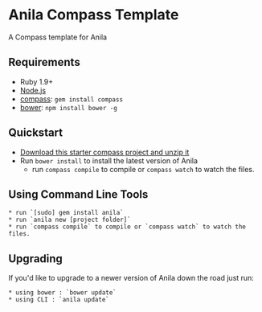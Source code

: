 # Anila Compass Template

A Compass template for Anila

## Requirements
  * Ruby 1.9+
  * [Node.js](http://nodejs.org)
  * [compass](http://compass-style.org/): `gem install compass`
  * [bower](http://bower.io): `npm install bower -g`

## Quickstart
  * [Download this starter compass project and unzip it](https://github.com/bravocado/anila-compass-template/archive/master.zip)
  * Run `bower install` to install the latest version of Anila
	* run `compass compile` to compile or `compass watch` to watch the files.

## Using Command Line Tools
	* run `[sudo] gem install anila`
	* run `anila new [project folder]`
	* run `compass compile` to compile or `compass watch` to watch the files.
  

## Upgrading

If you'd like to upgrade to a newer version of Anila down the road just run:
	
	* using bower : `bower update`
	* using CLI : `anila update`